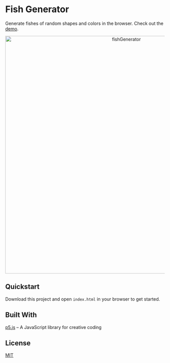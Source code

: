 # Fish Generator

Generate fishes of random shapes and colors in the browser. Check out the [demo](https://igruenig.github.io/fishGenerator/).

<p align="center">
  <img width="750" alt="fishGenerator" src="https://user-images.githubusercontent.com/518342/139417147-c086ada8-74f9-482d-b1f7-2d6169667213.png">
</p>

## Quickstart

Download this project and open `index.html` in your browser to get started.

## Built With

[p5.js](https://github.com/processing/p5.js) – A JavaScript library for creative coding

## License

[MIT](./LICENSE)
